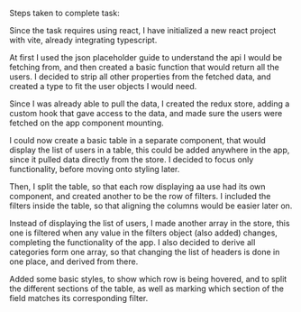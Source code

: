 Steps taken to complete task:

Since the task requires using react, I have initialized a new react project with vite, already integrating typescript.

At first I used the json placeholder guide to understand the api I would be fetching from, and then created a basic function that would return all the users. I decided to strip all other properties from the fetched data, and created a type to fit the user objects I would need.

Since I was already able to pull the data, I created the redux store, adding a custom hook that gave access to the data, and made sure the users were fetched on the app component mounting.

I could now create a basic table in a separate component, that would display the list of users in a table, this could be added anywhere in the app, since it pulled data directly from the store. I decided to focus only functionality, before moving onto styling later.

Then, I split the table, so that each row displaying aa use had its own component, and created another to be the row of filters. I included the filters inside the table, so that aligning the columns would be easier later on.

Instead of displaying the list of users, I made another array in the store, this one is filtered when any value in the filters object (also added) changes, completing the functionality of the app. I also decided to derive all categories form one array, so that changing the list of headers is done in one place, and derived from there.

Added some basic styles, to show which row is being hovered, and to split the different sections of the table, as well as marking which section of the field matches its corresponding filter.
